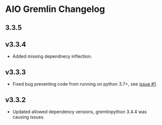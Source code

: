 # AIO Gremlin Changelog

## 3.3.5

## v3.3.4

* Added missing dependnecy inflection.

## v3.3.3

* Fixed bug preventing code from running on python 3.7+, see [issue #1](https://git.qoto.org/goblin-ogm/aiogremlin/issues/1).

## v3.3.2

* Updated allowed dependency versions, gremlinpython 3.4.4 was causing issues.
